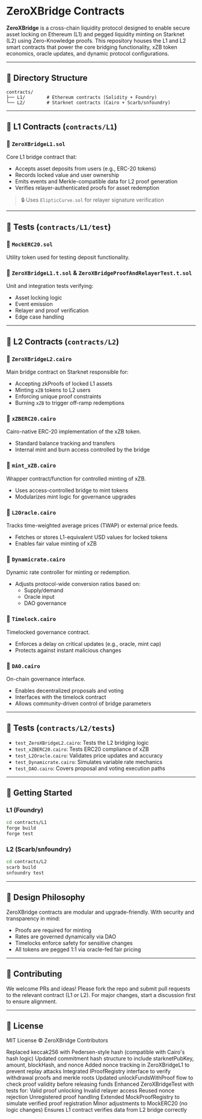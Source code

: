 # ZeroXBridge Contracts

**ZeroXBridge** is a cross-chain liquidity protocol designed to enable secure asset locking on Ethereum (L1) and pegged liquidity minting on Starknet (L2) using Zero-Knowledge proofs. This repository houses the L1 and L2 smart contracts that power the core bridging functionality, xZB token economics, oracle updates, and dynamic protocol configurations.

---

## 📁 Directory Structure

```
contracts/
├── L1/        # Ethereum contracts (Solidity + Foundry)
└── L2/        # Starknet contracts (Cairo + Scarb/snfoundry)
```

---

## 🔗 L1 Contracts (`contracts/L1`)

### 🔸 `ZeroXBridgeL1.sol`
Core L1 bridge contract that:
- Accepts asset deposits from users (e.g., ERC-20 tokens)
- Records locked value and user ownership
- Emits events and Merkle-compatible data for L2 proof generation
- Verifies relayer-authenticated proofs for asset redemption

> 🔒 Uses `ElipticCurve.sol` for relayer signature verification

---

## 🧪 Tests (`contracts/L1/test`)

### 🔹 `MockERC20.sol`
Utility token used for testing deposit functionality.

### 🔹 `ZeroXBridgeL1.t.sol` & `ZeroXBridgeProofAndRelayerTest.t.sol`
Unit and integration tests verifying:
- Asset locking logic
- Event emission
- Relayer and proof verification
- Edge case handling

---

## 🌌 L2 Contracts (`contracts/L2`)

### 🔸 `ZeroXBridgeL2.cairo`
Main bridge contract on Starknet responsible for:
- Accepting zkProofs of locked L1 assets
- Minting `xZB` tokens to L2 users
- Enforcing unique proof constraints
- Burning `xZB` to trigger off-ramp redemptions

### 🔹 `xZBERC20.cairo`
Cairo-native ERC-20 implementation of the xZB token.
- Standard balance tracking and transfers
- Internal mint and burn access controlled by the bridge

### 🔹 `mint_xZB.cairo`
Wrapper contract/function for controlled minting of xZB.
- Uses access-controlled bridge to mint tokens
- Modularizes mint logic for governance upgrades

### 🔹 `L2Oracle.cairo`
Tracks time-weighted average prices (TWAP) or external price feeds.
- Fetches or stores L1-equivalent USD values for locked tokens
- Enables fair value minting of xZB

### 🔹 `Dynamicrate.cairo`
Dynamic rate controller for minting or redemption.
- Adjusts protocol-wide conversion ratios based on:
  - Supply/demand
  - Oracle input
  - DAO governance

### 🔹 `Timelock.cairo`
Timelocked governance contract.
- Enforces a delay on critical updates (e.g., oracle, mint cap)
- Protects against instant malicious changes

### 🔹 `DAO.cairo`
On-chain governance interface.
- Enables decentralized proposals and voting
- Interfaces with the timelock contract
- Allows community-driven control of bridge parameters

---

## 🧪 Tests (`contracts/L2/tests`)

- `test_ZeroXBridgeL2.cairo`: Tests the L2 bridging logic
- `test_xZBERC20.cairo`: Tests ERC20 compliance of xZB
- `test_L2Oracle.cairo`: Validates price updates and accuracy
- `test_Dynamicrate.cairo`: Simulates variable rate mechanics
- `test_DAO.cairo`: Covers proposal and voting execution paths

---

## 🚀 Getting Started

### L1 (Foundry)
```bash
cd contracts/L1
forge build
forge test
```

### L2 (Scarb/snfoundry)
```bash
cd contracts/L2
scarb build
snfoundry test
```

---

## 🧩 Design Philosophy

ZeroXBridge contracts are modular and upgrade-friendly. With security and transparency in mind:
- Proofs are required for minting
- Rates are governed dynamically via DAO
- Timelocks enforce safety for sensitive changes
- All tokens are pegged 1:1 via oracle-fed fair pricing

---

## 🧠 Contributing

We welcome PRs and ideas! Please fork the repo and submit pull requests to the relevant contract (L1 or L2). For major changes, start a discussion first to ensure alignment.

---

## 📜 License

MIT License © ZeroXBridge Contributors




Replaced keccak256 with Pedersen-style hash (compatible with Cairo's hash logic)
Updated commitment hash structure to include starknetPubKey, amount, blockHash, and nonce
Added nonce tracking in ZeroXBridgeL1 to prevent replay attacks
 Integrated IProofRegistry interface to verify withdrawal proofs and merkle roots
Updated unlockFundsWithProof flow to check proof validity before releasing funds
Enhanced ZeroXBridgeTest with tests for:
Valid proof unlocking
Invalid relayer access
Reused nonce rejection
Unregistered proof handling
Extended MockProofRegistry to simulate verified proof registration
 Minor adjustments to MockERC20 (no logic changes)
Ensures L1 contract verifies data from L2 bridge correctly